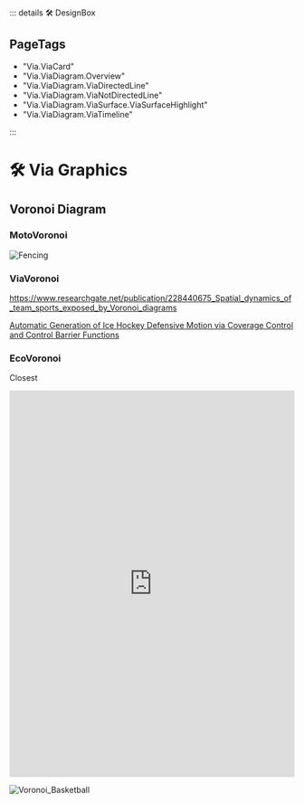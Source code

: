 ::: details 🛠 <dev>DesignBox</dev>  
<h2>PageTags</h2>

- "Via.ViaCard"
- "Via.ViaDiagram.Overview"
- "Via.ViaDiagram.ViaDirectedLine"
- "Via.ViaDiagram.ViaNotDirectedLine"
- "Via.ViaDiagram.ViaSurface.ViaSurfaceHighlight"
- "Via.ViaDiagram.ViaTimeline"

:::

# 🛠 Via Graphics




## Voronoi Diagram


### <moto>MotoVoronoi</moto>
![Fencing](/Via/Voronoi/FencingVoronoi.png)


### <route>ViaVoronoi</route>
https://www.researchgate.net/publication/228440675_Spatial_dynamics_of_team_sports_exposed_by_Voronoi_diagrams


[Automatic Generation of Ice Hockey Defensive Motion via
Coverage Control and Control Barrier Functions
](https://arxiv.org/pdf/2111.10804.pdf)

### <eco>EcoVoronoi</eco>

Closest 

<iframe width="100%" height="684" frameborder="0"
  src="https://observablehq.com/embed/@d3/circle-dragging-iii?cells=chart"></iframe>

![Voronoi_Basketball](/Via/Voronoi/Voronoi_Basketball.jpeg)
